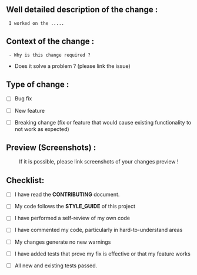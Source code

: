 <!---- This is the PR Template !-->

<!-- Make sure to follow each step so that your PR is explained and easy to read !-->

<!-- It may take from your time, but think that collaborators and contributors will get your changes in a good way !-->

<!--- Thanks for considering that !-->

## Well detailed description of the change :

<!-- Explain what you have done !-->

     I worked on the .....


## Context of the change :

<!-- Make sure to answer to these questions !-->

     - Why is this change required ?
 
<!-- Link the issue below if you are resolving an issue !-->

- Does it solve a problem ? (please link the issue)
 

## Type of change :

<!-- You should choice 1 option -->

<!-- add a x in [ ] if true !-->

<!-- Delete options that aren't revelant!-->


- [ ] Bug fix
- [ ] New feature
- [ ] Breaking change (fix or feature that would cause existing functionality to not work as expected)


## Preview (Screenshots) :

<!-- While providing screenshots, delete the text below !-->

<!-- try as much as possible to explain each change in each screenshot !-->

<p align="center">If it is possible, please link screenshots of your changes preview !
</p>



## Checklist:

<!-- Check your work !-->

<!-- add a x in [] if done !-->

<!-- let things that you didn't do !-->

- [ ] I have read the **CONTRIBUTING** document.
- [ ] My code follows the **STYLE_GUIDE** of this project
- [ ] I have performed a self-review of my own code
- [ ] I have commented my code, particularly in hard-to-understand areas
- [ ] My changes generate no new warnings
- [ ] I have added tests that prove my fix is effective or that my feature works
- [ ] All new and existing tests passed.


<!--- Mumble Community thank you a lot for explaining each detail !-->